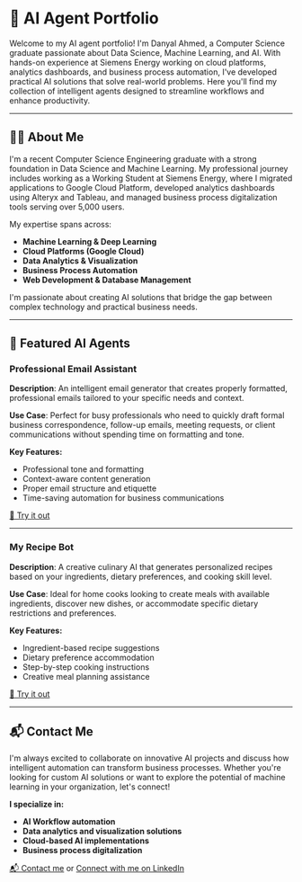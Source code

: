 # 🧠 AI Agent Portfolio

Welcome to my AI agent portfolio! I'm Danyal Ahmed, a Computer Science graduate passionate about Data Science, Machine Learning, and AI. With hands-on experience at Siemens Energy working on cloud platforms, analytics dashboards, and business process automation, I've developed practical AI solutions that solve real-world problems. Here you'll find my collection of intelligent agents designed to streamline workflows and enhance productivity.

---

## 👨‍💻 About Me

I'm a recent Computer Science Engineering graduate with a strong foundation in Data Science and Machine Learning. My professional journey includes working as a Working Student at Siemens Energy, where I migrated applications to Google Cloud Platform, developed analytics dashboards using Alteryx and Tableau, and managed business process digitalization tools serving over 5,000 users.

My expertise spans across:
- **Machine Learning & Deep Learning**
- **Cloud Platforms (Google Cloud)**
- **Data Analytics & Visualization**
- **Business Process Automation**
- **Web Development & Database Management**

I'm passionate about creating AI solutions that bridge the gap between complex technology and practical business needs.

---

## 🚀 Featured AI Agents

### Professional Email Assistant  
**Description**: An intelligent email generator that creates properly formatted, professional emails tailored to your specific needs and context.

**Use Case**: Perfect for busy professionals who need to quickly draft formal business correspondence, follow-up emails, meeting requests, or client communications without spending time on formatting and tone.

**Key Features:**
- Professional tone and formatting
- Context-aware content generation
- Proper email structure and etiquette
- Time-saving automation for business communications

[🔗 Try it out](https://app.mindstudio.ai/agents/professional-email-assistant-ac2f095d/remix)

---

### My Recipe Bot
**Description**: A creative culinary AI that generates personalized recipes based on your ingredients, dietary preferences, and cooking skill level.

**Use Case**: Ideal for home cooks looking to create meals with available ingredients, discover new dishes, or accommodate specific dietary restrictions and preferences.

**Key Features:**
- Ingredient-based recipe suggestions
- Dietary preference accommodation
- Step-by-step cooking instructions
- Creative meal planning assistance

[🔗 Try it out](https://app.mindstudio.ai/agents/my-recipe-bot-b40ab646/remix)

---

## 📬 Contact Me

I'm always excited to collaborate on innovative AI projects and discuss how intelligent automation can transform business processes. Whether you're looking for custom AI solutions or want to explore the potential of machine learning in your organization, let's connect!

**I specialize in:**
- **AI Workflow automation**
- **Data analytics and visualization solutions**
- **Cloud-based AI implementations**
- **Business process digitalization**

[📬 Contact me](mailto:danyal.ahmed@example.com) or [Connect with me on LinkedIn](https://www.linkedin.com/in/danyal-ahmed-99b85958)
